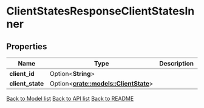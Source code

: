 # ClientStatesResponseClientStatesInner

## Properties

| Name             | Type                                                      | Description | Notes      |
| ---------------- | --------------------------------------------------------- | ----------- | ---------- |
| **client_id**    | Option<**String**>                                        |             | [optional] |
| **client_state** | Option<[**crate::models::ClientState**](client_state.md)> |             | [optional] |

[Back to Model list](../README.md#documentation-for-models) [Back to API list](../README.md#documentation-for-api-endpoints) [Back to README](../README.md)
